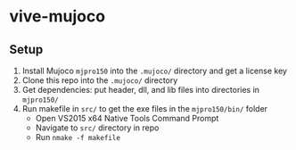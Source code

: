 # vive-mujoco

## Setup

1. Install Mujoco `mjpro150` into the `.mujoco/` directory and get a license key
2. Clone this repo into the `.mujoco/` directory
3. Get dependencies: put header, dll, and lib files into directories in `mjpro150/`
4. Run makefile in `src/` to get the exe files in the `mjpro150/bin/` folder
    * Open VS2015 x64 Native Tools Command Prompt
    * Navigate to `src/` directory in repo
    * Run `nmake -f makefile`
